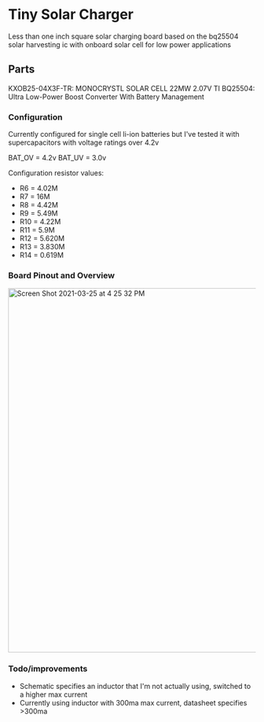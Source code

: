 # Tiny Solar Charger
Less than one inch square solar charging board based on the bq25504 solar harvesting ic with onboard solar cell for low power applications

## Parts 
KXOB25-04X3F-TR: MONOCRYSTL SOLAR CELL 22MW 2.07V 
TI BQ25504: Ultra Low-Power Boost Converter With Battery Management 
### Configuration
Currently configured for single cell li-ion batteries but I've tested it with supercapacitors with voltage ratings over 4.2v

BAT_OV = 4.2v
BAT_UV = 3.0v 

Configuration resistor values: 
- R6 = 4.02M
- R7 = 16M 
- R8 = 4.42M
- R9 = 5.49M
- R10 = 4.22M
- R11 = 5.9M
- R12 = 5.620M
- R13 = 3.830M 
- R14 = 0.619M

### Board Pinout and Overview
<img width="741" alt="Screen Shot 2021-03-25 at 4 25 32 PM" src="https://user-images.githubusercontent.com/29756767/112539031-e0b4a000-8d86-11eb-99f2-4d0721a1aa7a.png">

### Todo/improvements
- Schematic specifies an inductor that I'm not actually using, switched to a higher max current 
- Currently using inductor with 300ma max current, datasheet specifies >300ma 
